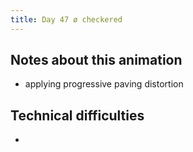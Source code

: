```yaml
---
title: Day 47 ø checkered
---
```


## Notes about this animation

- applying progressive paving distortion

## Technical difficulties

-
